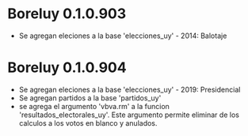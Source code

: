 # Boreluy 0.1.0.903

* Se agregan eleciones a la base 'elecciones_uy' - 2014: Balotaje

# Boreluy 0.1.0.904

* Se agregan eleciones a la base 'elecciones_uy' - 2019: Presidencial
* Se agregan partidos a la base 'partidos_uy'
* se agrega el argumento 'vbva.rm' a la funcion 'resultados_electorales_uy'. Este argumento permite eliminar de los calculos a los votos en blanco y anulados.
